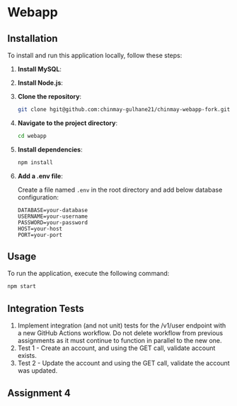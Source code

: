 # Webapp


## Installation

To install and run this application locally, follow these steps:

1. **Install MySQL**:


2. **Install Node.js**:

3. **Clone the repository**:

    ```bash
    git clone hgit@github.com:chinmay-gulhane21/chinmay-webapp-fork.git
    ```

4. **Navigate to the project directory**:

    ```bash
    cd webapp
    ```

5. **Install dependencies**:

    ```bash
    npm install
    ```

6. **Add a .env file**:

    Create a file named `.env` in the root directory and add below database configuration:

    ```
    DATABASE=your-database
    USERNAME=your-username
    PASSWORD=your-password
    HOST=your-host
    PORT=your-port
    ```

## Usage

To run the application, execute the following command:

```bash
npm start
```

## Integration Tests

1. Implement integration (and not unit) tests for the /v1/user endpoint with a new GitHub Actions workflow. Do not delete workflow from previous assignments as it must continue to function in parallel to the new one.
2. Test 1 - Create an account, and using the GET call, validate account exists.
3. Test 2 - Update the account and using the GET call, validate the account was updated.

## Assignment 4
